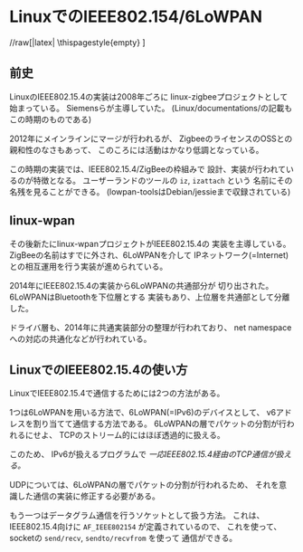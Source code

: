 
LinuxでのIEEE802.154/6LoWPAN
===========

//raw[|latex| \\thispagestyle{empty} ]


前史
-------
LinuxのIEEE802.15.4の実装は2008年ごろに
linux-zigbeeプロジェクトとして始まっている。
Siemensらが主導していた。
(Linux/documentations/の記載もこの時期のものである)

2012年にメインラインにマージが行われるが、
ZigbeeのライセンスのOSSとの親和性のなさもあって、
このころには活動はかなり低調となっている。

この時期の実装では、IEEE802.15.4/ZigBeeの枠組みで
設計、実装が行われているのが特徴となる。
ユーザーランドのツールの `iz`, `izattach` という
名前にその名残を見ることができる。
(lowpan-toolsはDebian/jessieまで収録されている)


linux-wpan
-----------

その後新たにlinux-wpanプロジェクトがIEEE802.15.4の
実装を主導している。
ZigBeeの名前はすでに外され、6LoWPANを介して
IPネットワーク(=Internet)との相互運用を行う実装が進められている。

2014年にIEEE802.15.4の実装から6LoWPANの共通部分が
切り出された。6LoWPANはBluetoothを下位層とする
実装もあり、上位層を共通部として分離した。

ドライバ層も、2014年に共通実装部分の整理が行われており、
net namespace への対応の共通化などが行われている。


LinuxでのIEEE802.15.4の使い方
--------

LinuxでIEEE802.15.4で通信するためには2つの方法がある。

1つは6LoWPANを用いる方法で、6LoWPAN(=IPv6)のデバイスとして、
v6アドレスを割り当てて通信する方法である。
6LoWPANの層でパケットの分割が行われるにせよ、
TCPのストリーム的にはほぼ透過的に扱える。

このため、 IPv6が扱えるプログラムで 
*一応IEEE802.15.4経由のTCP通信が扱える。*

UDPについては、6LoWPANの層でパケットの分割が行われるため、
それを意識した通信の実装に修正する必要がある。

もう一つはデータグラム通信を行うソケットとして扱う方法。
これは、IEEE802.15.4向けに `AF_IEEE802154` が定義されているので、
これを使って、socketの `send/recv`, `sendto/recvfrom` を使って
通信ができる。

